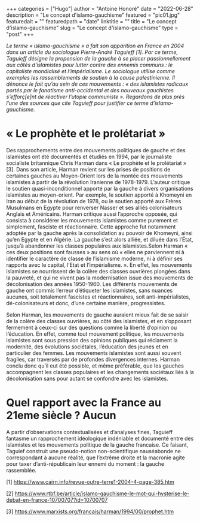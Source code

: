 +++
categories = ["Hugo"]
author = "Antoine Honoré"
date = "2022-06-28"
description = "Le concept d'islamo-gauchisme"
featured = "pic01.jpg"
featuredalt = ""
featuredpath = "date"
linktitle = ""
title = "Le concept d'islamo-gauchisme"
slug = "Le concept d'islamo-gauchisme"
type = "post"
+++


*Le terme « islamo-gauchisme » a fait son apparition en France en 2004 dans un article du sociologue Pierre-André Taguieff [1]. Par ce terme, Taguieff désigne la propension de la gauche à se placer passionnellement aux côtés d’islamistes pour lutter contre des ennemis communs : le capitaliste mondialisé et l’impérialisme. Le sociologue utilise comme exemples les rassemblements de soutien à la cause palestinienne. Il dénonce le fait qu’au sein de ces mouvements : « des islamistes radicaux portés par le fanatisme anti-occidental et des nouveaux gauchistes s’efforç[e]nt de réactiver l’utopie communiste ». Regardons de plus près l’une des sources que cite Taguieff pour justifier ce terme d’islamo-gauchisme.*

# « Le prophète et le prolétariat »
Des rapprochements entre des mouvements politiques de gauche et des islamistes ont été documentés et étudiés en 1994, par le journaliste socialiste britannique Chris Harman dans « Le prophète et le prolétariat » [3]. Dans son article, Harman revient sur les prises de positions de certaines gauches au Moyen-Orient lors de la montée des mouvements islamistes à partir de la révolution Iranienne de 1978-1979. L’auteur critique le soutien quasi-inconditionnel apporté par la gauche à divers organisations islamistes au moyen-orient. Par exemple, le soutien apporté à Khomeyni en Iran au début de la révolution de 1978, ou le soutien apporté aux Frères Musulmans en Egypte pour renverser Nasser et ses alliés colonisateurs Anglais et Américains. Harman critique aussi l’approche opposée, qui consista à considérer les mouvements islamistes comme purement et simplement, fasciste et réactionnaire. Cette approche fut notamment adoptée par la gauche après la consolidation au pouvoir de  Khomeyni, ainsi qu’en Egypte et en Algérie. La gauche s’est alors alliée, et diluée dans l’État, jusqu’à abandonner les classes populaires aux islamistes.Selon Harman « ces deux positions sont fausses » au sens où  « elles ne parviennent ni à identifier le caractère de classe de l’islamisme moderne, ni à définir ses rapports avec le capital, l’Etat et l’impérialisme. ». En effet, les mouvements islamistes se nourrissent de la colère des classes ouvrières plongées dans la pauvreté, et qui ne vivent pas la modernisation issue des mouvements de décolonisation des années 1950-1960. Les différents mouvements de gauche ont commis l’erreur d’étiqueter les islamistes, sans nuances aucunes, soit totalement fascistes et réactionnaires, soit anti-impérialistes, dé-colonisateurs et donc, d’une certaine manière, progressistes.

Selon Harman, les mouvements de gauche auraient mieux fait de se saisir de la colère des classes ouvrières, au côté des islamistes, et en s’opposant fermement à ceux-ci sur des questions comme la liberté d’opinion ou l’éducation. En effet, comme tout mouvement politique, les mouvements islamistes sont sous pression des opinions publiques qui réclament la modernité, des évolutions sociétales, l’éducation des jeunes et en particulier des femmes. Les mouvements islamistes sont aussi souvent fragiles, car traversés par de profondes divergences internes. Harman conclu donc qu’il eut été possible, et même préférable, que les gauches accompagnent les classes populaires et les changements sociétaux liés à la décolonisation sans pour autant se confondre avec les islamistes.

# Quel rapport avec la France au 21eme siècle ? Aucun
A partir d’observations contextualisées et d’analyses fines, Taguieff fantasme un rapprochement idéologique indéniable et documenté entre des islamistes et les mouvements politique de la gauche francaise. Ce faisant, Taguief construit une pseudo-notion non-scientifique nauséabonde ne correspondant à aucune réalité, que l’extrême droite et la macronie agite pour taxer d’anti-républicain leur ennemi du moment : la gauche rassemblée.

[1] https://www.cairn.info/revue-outre-terre1-2004-4-page-385.htm

[2] https://www.rtbf.be/article/islamo-gauchisme-le-mot-qui-hysterise-le-debat-en-france-10700707?id=10700707

[3] https://www.marxists.org/francais/harman/1994/00/prophet.htm